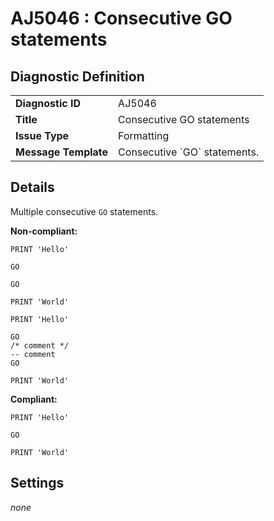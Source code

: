 # AJ5046 : Consecutive GO statements

## Diagnostic Definition

<table>
  <tr>
    <td class="header"><b>Diagnostic ID</b></td>
    <td>AJ5046</td>
  </tr>
  <tr>
    <td class="header"><b>Title</b></td>
    <td>Consecutive GO statements</td>
  </tr>
  <tr>
    <td class="header"><b>Issue Type</b></td>
    <td>Formatting</td>
  </tr>
  <tr>
    <td class="header"><b>Message Template</b></td>
    <td>Consecutive `GO` statements.</td>
  </tr>
  
</table>

## Details

Multiple consecutive `GO` statements.

**Non-compliant:**

```tsql
PRINT 'Hello'

GO

GO

PRINT 'World'
```

```tsql
PRINT 'Hello'

GO
/* comment */
-- comment
GO

PRINT 'World'
```

**Compliant:**

```tsql
PRINT 'Hello'

GO

PRINT 'World'
```


## Settings

*none*

